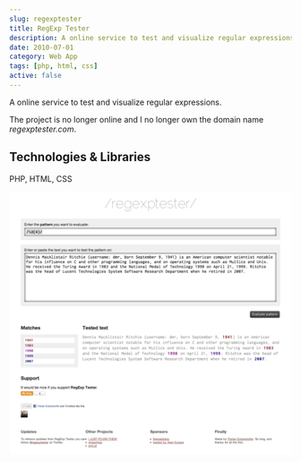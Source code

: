 ```yaml
---
slug: regexptester
title: RegExp Tester
description: A online service to test and visualize regular expressions.
date: 2010-07-01
category: Web App
tags: [php, html, css]
active: false
---
```


A online service to test and visualize regular expressions.

The project is no longer online and I no longer own the domain name <em>regexptester.com</em>.

## Technologies &amp; Libraries

PHP, HTML, CSS

![Screenshot of the visualised expression](./regexptester-1.png)
